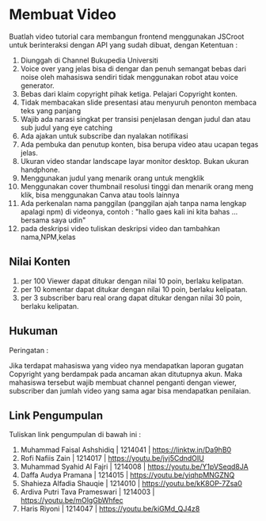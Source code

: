 # Membuat Video

Buatlah video tutorial cara membangun frontend menggunakan JSCroot untuk berinteraksi dengan API yang sudah dibuat, dengan Ketentuan :

1. Diunggah di Channel Bukupedia Universiti
2. Voice over yang jelas bisa di dengar dan penuh semangat bebas dari noise oleh mahasiswa sendiri tidak menggunakan robot atau voice generator.
3. Bebas dari klaim copyright pihak ketiga. Pelajari Copyright konten.
4. Tidak membacakan slide presentasi atau menyuruh penonton membaca teks yang panjang
5. Wajib ada narasi singkat per transisi penjelasan dengan judul dan atau sub judul yang eye catching
6. Ada ajakan untuk subscribe dan nyalakan notifikasi
7. Ada pembuka dan penutup konten, bisa berupa video atau ucapan tegas jelas.
8. Ukuran video standar landscape layar monitor desktop. Bukan ukuran handphone.
9. Menggunakan judul yang menarik orang untuk mengklik
10. Menggunakan cover thumbnail resolusi tinggi dan menarik orang meng klik, bisa menggunakan Canva atau tools lainnya
11. Ada perkenalan nama panggilan (panggilan ajah tanpa nama lengkap apalagi npm) di videonya, contoh : "hallo gaes kali ini kita bahas ... bersama saya udin"
12. pada deskripsi video tuliskan deskripsi video dan tambahkan nama,NPM,kelas

## Nilai Konten

1. per 100 Viewer dapat ditukar dengan nilai 10 poin, berlaku kelipatan.
2. per 10 komentar dapat ditukar dengan nilai 10 poin, berlaku kelipatan.
3. per 3 subscriber baru real orang dapat ditukar dengan nilai 30 poin, berlaku kelipatan.

## Hukuman

Peringatan :

Jika terdapat mahasiswa yang video nya mendapatkan laporan gugatan Copyright yang berdampak pada ancaman akan ditutupnya akun. Maka mahasiswa tersebut wajib membuat channel penganti dengan viewer, subscriber dan jumlah video yang sama agar bisa mendapatkan penilaian.

## Link Pengumpulan

Tuliskan link pengumpulan di bawah ini :

1. Muhammad Faisal Ashshidiq | 1214041 | https://linktw.in/Da9hB0
2. Rofi Nafiis Zain | 1214017 | https://youtu.be/jvj5CdndOIU
3. Muhammad Syahid Al Fajri | 1214008 | https://youtu.be/Y1pVSeqd8JA
4. Daffa Audya Pramana | 1214015 | https://youtu.be/yiqhpMNGZNQ
5. Shahieza Alfadia Shauqie | 1214010 | https://youtu.be/kK8OP-7Zsa0
6. Ardiva Putri Tava Prameswari | 1214003 | https://youtu.be/mOlgGbWhfec
7. Haris Riyoni | 1214047 | https://youtu.be/kiGMd_QJ4z8
